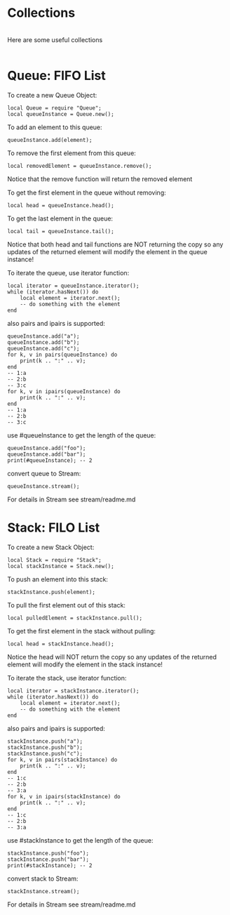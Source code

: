# Collections
<br />
Here are some useful collections<br />
<br />

# Queue: FIFO List
To create a new Queue Object:
    
    local Queue = require "Queue";
    local queueInstance = Queue.new();

To add an element to this queue:
    
    queueInstance.add(element);

To remove the first element from this queue:
    
    local removedElement = queueInstance.remove();

Notice that the remove function will return the removed element

To get the first element in the queue without removing:
    
    local head = queueInstance.head();

To get the last element in the queue:

    local tail = queueInstance.tail();

Notice that both head and tail functions are NOT returning the copy so any updates of the returned element will modify the element in the queue instance!

To iterate the queue, use iterator function:

    local iterator = queueInstance.iterator();
    while (iterator.hasNext()) do 
        local element = iterator.next();
        -- do something with the element
    end

also pairs and ipairs is supported:

    queueInstance.add("a");
    queueInstance.add("b");
    queueInstance.add("c");
    for k, v in pairs(queueInstance) do 
        print(k .. ":" .. v);
    end
    -- 1:a
    -- 2:b
    -- 3:c
    for k, v in ipairs(queueInstance) do 
        print(k .. ":" .. v);
    end
    -- 1:a
    -- 2:b
    -- 3:c

use #queueInstance to get the length of the queue:

    queueInstance.add("foo");
    queueInstance.add("bar");
    print(#queueInstance); -- 2

convert queue to Stream:

    queueInstance.stream();

For details in Stream see stream/readme.md

# Stack: FILO List

To create a new Stack Object:
    
    local Stack = require "Stack";
    local stackInstance = Stack.new();

To push an element into this stack:
    
    stackInstance.push(element);

To pull the first element out of this stack:
    
    local pulledElement = stackInstance.pull();

To get the first element in the stack without pulling:
    
    local head = stackInstance.head();

Notice the head will NOT return the copy so any updates of the returned element will modify the element in the stack instance!

To iterate the stack, use iterator function:

    local iterator = stackInstance.iterator();
    while (iterator.hasNext()) do 
        local element = iterator.next();
        -- do something with the element
    end

also pairs and ipairs is supported:

    stackInstance.push("a");
    stackInstance.push("b");
    stackInstance.push("c");
    for k, v in pairs(stackInstance) do 
        print(k .. ":" .. v);
    end
    -- 1:c
    -- 2:b
    -- 3:a
    for k, v in ipairs(stackInstance) do 
        print(k .. ":" .. v);
    end
    -- 1:c
    -- 2:b
    -- 3:a

use #stackInstance to get the length of the queue:

    stackInstance.push("foo");
    stackInstance.push("bar");
    print(#stackInstance); -- 2

convert stack to Stream:

    stackInstance.stream();

For details in Stream see stream/readme.md

